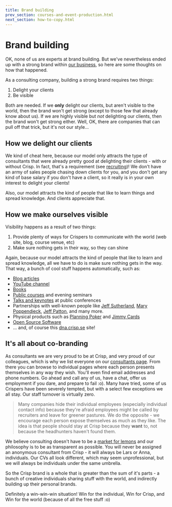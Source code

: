 ```yaml
---
title: Brand building
prev_section: courses-and-event-production.html 
next_section: how-to-copy.html
---
```


Brand building
==============

OK, none of us are experts at brand building. But we've nevertheless ended up with a strong brand within [our business](our-business.html), so here are some thoughts on how that happened.

As a consulting company, building a strong brand requires two things:

1.  Delight your clients
2.  Be visible

Both are needed. If we **only** delight our clients, but aren't visible to the world, then the brand won't get strong (except to those few that already know about us). If we are highly visible but *not* delighting our clients, then the brand won't get strong either. Well, OK, there are companies that can pull off that trick, but it's not our style...

How we delight our clients
--------------------------

We kind of cheat here, because our model only attracts the type of consultants that were already pretty good at delighting their clients - with or without Crisp. In fact, that's a requirement (see [recruiting](recruiting.html))! We don't have an army of sales people chasing down clients for you, and you don't get any kind of base salary if you don't have a client, so it really is in your own interest to delight your clients!

Also, our model attracts the kind of people that like to learn things and spread knowledge. And clients appreciate that.

How we make ourselves visible
-----------------------------

Visibility happens as a result of two things:

1.  Provide plenty of ways for Crispers to communicate with the world (web site, blog, course venue, etc)
2.  Make sure nothing gets in their way, so they can shine

Again, because our model attracts the kind of people that like to learn and spread knowledge, all we have to do is make sure nothing gets in the way. That way, a bunch of cool stuff happens automatically, such as:

-   [Blog articles](http://blog.crisp.se/)
-   [YouTube channel](https://www.youtube.com/user/crispagileacademy)
-   [Books](https://www.crisp.se/bocker-och-produkter)
-   [Public courses](https://www.crisp.se/kurser) and evening seminars
-   [Talks and keynotes](http://blog.crisp.se/tag/slides) at public conferences
-   Partnerships with well-known people like [Jeff Sutherland](http://en.wikipedia.org/wiki/Jeff_Sutherland), [Mary Poppendieck](http://www.poppendieck.com/people.htm), [Jeff Patton](http://www.agileproductdesign.com), and many more.
-   Physical products such as [Planning Poker](https://www.crisp.se/bocker-och-produkter/planning-poker) and [Jimmy Cards](https://www.crisp.se/bocker-och-produkter/jimmy-cards)
-   [Open Source Software](https://github.com/crispab)
-   ... and, of course this [dna.crisp.se](http://dna.crisp.se) site!

It's all about co-branding
--------------------------

As consultants we are very proud to be at Crisp, and very proud of our colleagues, which is why we list everyone on our [consultants page](https://www.crisp.se/konsulter). From there you can browse to individual pages where each person presents themselves in any way they wish. You'll even find email addresses and phone numbers. Go ahead and call any of us, have a chat, offer us employment if you dare, and prepare to fail :o). Many have tried, some of us Crispers have been severely tempted, but with a select few exceptions we all stay. Our staff turnover is virtually zero.

> Many companies hide their individual employees (especially individual contact info) because they're afraid employees might be called by recruiters and leave for greener pastures. We do the opposite - we encourage each person expose themselves as much as they like. The idea is that people should stay at Crisp because they **want** to, not because the headhunters haven't found them.

We believe consulting doesn't have to be a [market for lemons](http://blog.crisp.se/2010/10/20/matshenricson/konsultmarknaden_behver_inte_vara_en_market_for_lemons) and our philosophy is to be as transparent as possible. You will never be assigned an anonymous consultant from Crisp - it will always be Lars or Anna, individuals. Our CVs all look different, which may seem unprofessional, but we will always be individuals under the same umbrella.

So the Crisp brand is a whole that is greater than the sum of it's parts - a bunch of creative individuals sharing stuff with the world, and indirectly building up their personal brands.

Definitely a win-win-win situation! Win for the individual, Win for Crisp, and Win for the world (because of all the free stuff :o)
